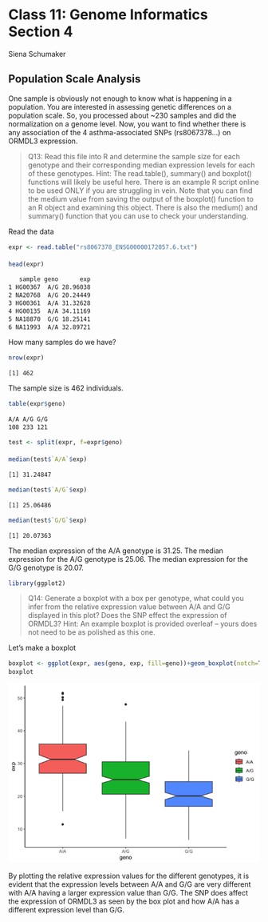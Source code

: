 Class 11: Genome Informatics Section 4
================
Siena Schumaker

## Population Scale Analysis

One sample is obviously not enough to know what is happening in a
population. You are interested in assessing genetic differences on a
population scale. So, you processed about \~230 samples and did the
normalization on a genome level. Now, you want to find whether there is
any association of the 4 asthma-associated SNPs (rs8067378…) on ORMDL3
expression.

> Q13: Read this file into R and determine the sample size for each
> genotype and their corresponding median expression levels for each of
> these genotypes. Hint: The read.table(), summary() and boxplot()
> functions will likely be useful here. There is an example R script
> online to be used ONLY if you are struggling in vein. Note that you
> can find the medium value from saving the output of the boxplot()
> function to an R object and examining this object. There is also the
> medium() and summary() function that you can use to check your
> understanding.

Read the data

``` r
expr <- read.table("rs8067378_ENSG00000172057.6.txt")

head(expr)
```

       sample geno      exp
    1 HG00367  A/G 28.96038
    2 NA20768  A/G 20.24449
    3 HG00361  A/A 31.32628
    4 HG00135  A/A 34.11169
    5 NA18870  G/G 18.25141
    6 NA11993  A/A 32.89721

How many samples do we have?

``` r
nrow(expr)
```

    [1] 462

The sample size is 462 individuals.

``` r
table(expr$geno)
```


    A/A A/G G/G 
    108 233 121 

``` r
test <- split(expr, f=expr$geno)

median(test$`A/A`$exp)
```

    [1] 31.24847

``` r
median(test$`A/G`$exp)
```

    [1] 25.06486

``` r
median(test$`G/G`$exp)
```

    [1] 20.07363

The median expression of the A/A genotype is 31.25. The median
expression for the A/G genotype is 25.06. The median expression for the
G/G genotype is 20.07.

``` r
library(ggplot2)
```

> Q14: Generate a boxplot with a box per genotype, what could you infer
> from the relative expression value between A/A and G/G displayed in
> this plot? Does the SNP effect the expression of ORMDL3? Hint: An
> example boxplot is provided overleaf – yours does not need to be as
> polished as this one.

Let’s make a boxplot

``` r
boxplot <- ggplot(expr, aes(geno, exp, fill=geno))+geom_boxplot(notch=T)+theme_classic()
boxplot
```

![](class11--genome-informatics_files/figure-commonmark/unnamed-chunk-6-1.png)

By plotting the relative expression values for the different genotypes,
it is evident that the expression levels between A/A and G/G are very
different with A/A having a larger expression value than G/G. The SNP
does affect the expression of ORMDL3 as seen by the box plot and how A/A
has a different expression level than G/G.
